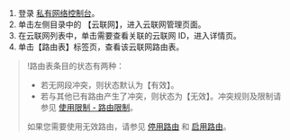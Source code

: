 1. 登录 [私有网络控制台](https://console.cloud.tencent.com/vpc/vpc?rid=1)。
2. 单击左侧目录中的 【云联网】，进入云联网管理页面。
3. 在云联网列表中，单击需要查看关联的云联网 ID，进入详情页。
4. 单击【路由表】标签页，查看该云联网路由表。 
 
>!路由表条目的状态有两种：
>- 若无网段冲突，则状态默认为【有效】。
>- 若与其他已有路由产生了冲突，则状态为【无效】。冲突规则及限制请参见 [使用限制 - 路由限制](https://cloud.tencent.com/document/product/877/18679#.E8.B7.AF.E7.94.B1.E9.99.90.E5.88.B6 )。
>
>如果您需要使用无效路由，请参见 [停用路由](https://cloud.tencent.com/document/product/877/18746) 和 [启用路由](https://cloud.tencent.com/document/product/877/18750)。
